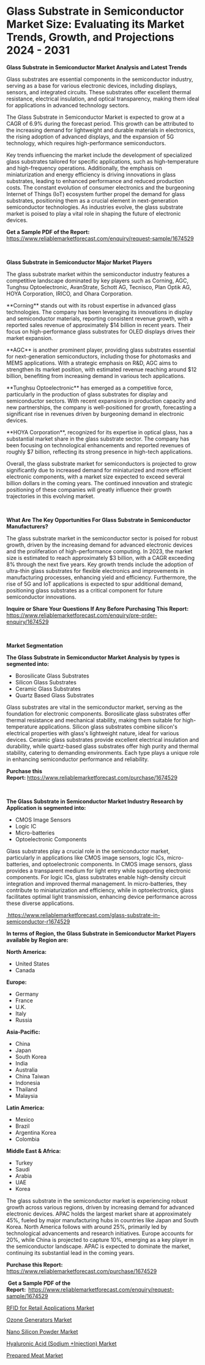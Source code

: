 <p><h1>Glass Substrate in Semiconductor Market Size: Evaluating its Market Trends, Growth, and Projections 2024 - 2031</h1></p><p><strong>Glass Substrate in Semiconductor Market Analysis and Latest Trends</strong></p>
<p><p>Glass substrates are essential components in the semiconductor industry, serving as a base for various electronic devices, including displays, sensors, and integrated circuits. These substrates offer excellent thermal resistance, electrical insulation, and optical transparency, making them ideal for applications in advanced technology sectors.</p><p>The Glass Substrate in Semiconductor Market is expected to grow at a CAGR of 6.9% during the forecast period. This growth can be attributed to the increasing demand for lightweight and durable materials in electronics, the rising adoption of advanced displays, and the expansion of 5G technology, which requires high-performance semiconductors.</p><p>Key trends influencing the market include the development of specialized glass substrates tailored for specific applications, such as high-temperature and high-frequency operations. Additionally, the emphasis on miniaturization and energy efficiency is driving innovations in glass substrates, leading to enhanced performance and reduced production costs. The constant evolution of consumer electronics and the burgeoning Internet of Things (IoT) ecosystem further propel the demand for glass substrates, positioning them as a crucial element in next-generation semiconductor technologies. As industries evolve, the glass substrate market is poised to play a vital role in shaping the future of electronic devices.</p></p>
<p><strong>Get a Sample PDF of the Report:&nbsp;</strong> <a href="https://www.reliablemarketforecast.com/enquiry/request-sample/1674529?utm_campaign=1283&utm_medium=2&utm_source=Github&utm_content=ia&utm_term=13102024&utm_id=glass-substrate-in-semiconductor">https://www.reliablemarketforecast.com/enquiry/request-sample/1674529</a></p>
<p>&nbsp;</p>
<p><strong>Glass Substrate in Semiconductor Major Market Players</strong></p>
<p><p>The glass substrate market within the semiconductor industry features a competitive landscape dominated by key players such as Corning, AGC, Tunghsu Optoelectronic, AvanStrate, Schott AG, Tecnisco, Plan Optik AG, HOYA Corporation, IRICO, and Ohara Corporation.</p><p>**Corning** stands out with its robust expertise in advanced glass technologies. The company has been leveraging its innovations in display and semiconductor materials, reporting consistent revenue growth, with a reported sales revenue of approximately $14 billion in recent years. Their focus on high-performance glass substrates for OLED displays drives their market expansion.</p><p>**AGC** is another prominent player, providing glass substrates essential for next-generation semiconductors, including those for photomasks and MEMS applications. With a strategic emphasis on R&D, AGC aims to strengthen its market position, with estimated revenue reaching around $12 billion, benefiting from increasing demand in various tech applications.</p><p>**Tunghsu Optoelectronic** has emerged as a competitive force, particularly in the production of glass substrates for display and semiconductor sectors. With recent expansions in production capacity and new partnerships, the company is well-positioned for growth, forecasting a significant rise in revenues driven by burgeoning demand in electronic devices.</p><p>**HOYA Corporation**, recognized for its expertise in optical glass, has a substantial market share in the glass substrate sector. The company has been focusing on technological enhancements and reported revenues of roughly $7 billion, reflecting its strong presence in high-tech applications.</p><p>Overall, the glass substrate market for semiconductors is projected to grow significantly due to increased demand for miniaturized and more efficient electronic components, with a market size expected to exceed several billion dollars in the coming years. The continued innovation and strategic positioning of these companies will greatly influence their growth trajectories in this evolving market.</p></p>
<p>&nbsp;</p>
<p><strong>What Are The Key Opportunities For Glass Substrate in Semiconductor Manufacturers?</strong></p>
<p><p>The glass substrate market in the semiconductor sector is poised for robust growth, driven by the increasing demand for advanced electronic devices and the proliferation of high-performance computing. In 2023, the market size is estimated to reach approximately $3 billion, with a CAGR exceeding 8% through the next five years. Key growth trends include the adoption of ultra-thin glass substrates for flexible electronics and improvements in manufacturing processes, enhancing yield and efficiency. Furthermore, the rise of 5G and IoT applications is expected to spur additional demand, positioning glass substrates as a critical component for future semiconductor innovations.</p></p>
<p><strong>Inquire or Share Your Questions If Any Before Purchasing This Report:</strong> <a href="https://www.reliablemarketforecast.com/enquiry/pre-order-enquiry/1674529?utm_campaign=1283&utm_medium=2&utm_source=Github&utm_content=ia&utm_term=13102024&utm_id=glass-substrate-in-semiconductor">https://www.reliablemarketforecast.com/enquiry/pre-order-enquiry/1674529</a></p>
<p>&nbsp;</p>
<p><strong>Market Segmentation</strong></p>
<p><strong>The Glass Substrate in Semiconductor Market Analysis by types is segmented into:</strong></p>
<p><ul><li>Borosilicate Glass Substrates</li><li>Silicon Glass Substrates</li><li>Ceramic Glass Substrates</li><li>Quartz Based Glass Substrates</li></ul></p>
<p><p>Glass substrates are vital in the semiconductor market, serving as the foundation for electronic components. Borosilicate glass substrates offer thermal resistance and mechanical stability, making them suitable for high-temperature applications. Silicon glass substrates combine silicon's electrical properties with glass's lightweight nature, ideal for various devices. Ceramic glass substrates provide excellent electrical insulation and durability, while quartz-based glass substrates offer high purity and thermal stability, catering to demanding environments. Each type plays a unique role in enhancing semiconductor performance and reliability.</p></p>
<p><strong>Purchase this Report:&nbsp;</strong><a href="https://www.reliablemarketforecast.com/purchase/1674529?utm_campaign=1283&utm_medium=2&utm_source=Github&utm_content=ia&utm_term=13102024&utm_id=glass-substrate-in-semiconductor">https://www.reliablemarketforecast.com/purchase/1674529</a></p>
<p>&nbsp;</p>
<p><strong>The Glass Substrate in Semiconductor Market Industry Research by Application is segmented into:</strong></p>
<p><ul><li>CMOS Image Sensors</li><li>Logic IC</li><li>Micro-batteries</li><li>Optoelectronic Components</li></ul></p>
<p><p>Glass substrates play a crucial role in the semiconductor market, particularly in applications like CMOS image sensors, logic ICs, micro-batteries, and optoelectronic components. In CMOS image sensors, glass provides a transparent medium for light entry while supporting electronic components. For logic ICs, glass substrates enable high-density circuit integration and improved thermal management. In micro-batteries, they contribute to miniaturization and efficiency, while in optoelectronics, glass facilitates optimal light transmission, enhancing device performance across these diverse applications.</p></p>
<p><a href="https://www.reliablemarketforecast.com/glass-substrate-in-semiconductor-r1674529?utm_campaign=1283&utm_medium=2&utm_source=Github&utm_content=ia&utm_term=13102024&utm_id=glass-substrate-in-semiconductor">&nbsp;https://www.reliablemarketforecast.com/glass-substrate-in-semiconductor-r1674529</a></p>
<p><strong>In terms of Region, the Glass Substrate in Semiconductor Market Players available by Region are:</strong></p>
<p>
    <p> <strong> North America: </strong>
        <ul>
            <li>United States</li>
            <li>Canada</li>
        </ul>
        </p> 
    <p> <strong> Europe: </strong>
        <ul>
            <li>Germany</li>
            <li>France</li>
            <li>U.K.</li>
            <li>Italy</li>
            <li>Russia</li>
        </ul>
        </p> 
    <p> <strong> Asia-Pacific: </strong>
        <ul>
            <li>China</li>
            <li>Japan</li>
            <li>South Korea</li>
            <li>India</li>
            <li>Australia</li>
            <li>China Taiwan</li>
            <li>Indonesia</li>
            <li>Thailand</li>
            <li>Malaysia</li>
        </ul>
        </p> 
    <p> <strong> Latin America: </strong>
        <ul>
            <li>Mexico</li>
            <li>Brazil</li>
            <li>Argentina Korea</li>
            <li>Colombia</li>
        </ul>
        </p> 
    <p> <strong> Middle East & Africa: </strong>
        <ul>
            <li>Turkey</li>
            <li>Saudi</li>
            <li>Arabia</li>
            <li>UAE</li>
            <li>Korea</li>
        </ul>
    </p>
    </p>
<p><p>The glass substrate in the semiconductor market is experiencing robust growth across various regions, driven by increasing demand for advanced electronic devices. APAC holds the largest market share at approximately 45%, fueled by major manufacturing hubs in countries like Japan and South Korea. North America follows with around 25%, primarily led by technological advancements and research initiatives. Europe accounts for 20%, while China is projected to capture 10%, emerging as a key player in the semiconductor landscape. APAC is expected to dominate the market, continuing its substantial lead in the coming years.</p></p>
<p><strong>Purchase this Report: </strong><a href="https://www.reliablemarketforecast.com/purchase/1674529?utm_campaign=1283&utm_medium=2&utm_source=Github&utm_content=ia&utm_term=13102024&utm_id=glass-substrate-in-semiconductor">https://www.reliablemarketforecast.com/purchase/1674529</a></p>
<p>&nbsp;<strong>Get a Sample PDF of the Report:&nbsp;&nbsp;</strong><a href="https://www.reliablemarketforecast.com/enquiry/request-sample/1674529?utm_campaign=1283&utm_medium=2&utm_source=Github&utm_content=ia&utm_term=13102024&utm_id=glass-substrate-in-semiconductor">https://www.reliablemarketforecast.com/enquiry/request-sample/1674529</a></p>
<p><strong></strong></p>
<p><p><a href="https://www.linkedin.com/pulse/rfid-retail-applications-industry-resonance-101-amplification-etnre?utm_campaign=1283&utm_medium=2&utm_source=Github&utm_content=ia&utm_term=13102024&utm_id=glass-substrate-in-semiconductor">RFID for Retail Applications Market</a></p><p><a href="https://issuu.com/reportprime-2/docs/ozone-generators-market-size-2030.p_66d4f75ebf566e?utm_campaign=1283&utm_medium=2&utm_source=Github&utm_content=ia&utm_term=13102024&utm_id=glass-substrate-in-semiconductor">Ozone Generators Market</a></p><p><a href="https://www.linkedin.com/pulse/nano-silicon-powder-market-report-product-type-below-50nmabove50nm-bdqee?utm_campaign=1283&utm_medium=2&utm_source=Github&utm_content=ia&utm_term=13102024&utm_id=glass-substrate-in-semiconductor">Nano Silicon Powder Market</a></p><p><a href="https://github.com/anaeilandos/Market-Research-Report-List-1/blob/main/hyaluronic-acid-sodium-injection-market.md?utm_campaign=1283&utm_medium=2&utm_source=Github&utm_content=ia&utm_term=13102024&utm_id=glass-substrate-in-semiconductor">Hyaluronic Acid (Sodium +Injection) Market</a></p><p><a href="https://github.com/rocyq11genung/Market-Research-Report-List-1/blob/main/prepared-meat-market.md?utm_campaign=1283&utm_medium=2&utm_source=Github&utm_content=ia&utm_term=13102024&utm_id=glass-substrate-in-semiconductor">Prepared Meat Market</a></p></p>